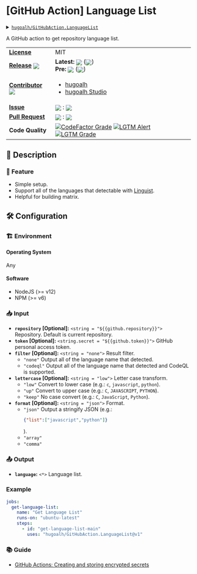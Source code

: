 # \[GitHub Action\] Language List

<details>
  <summary><a href="https://github.com/hugoalh/GitHubAction.LanguageList"><code>hugoalh/GitHubAction.LanguageList</code></a></summary>
  <img align="center" alt="GitHub Language Count" src="https://img.shields.io/github/languages/count/hugoalh/GitHubAction.LanguageList?logo=github&logoColor=ffffff&style=flat-square" />
  <img align="center" alt="GitHub Top Langauge" src="https://img.shields.io/github/languages/top/hugoalh/GitHubAction.LanguageList?logo=github&logoColor=ffffff&style=flat-square" />
  <img align="center" alt="GitHub Repo Size" src="https://img.shields.io/github/repo-size/hugoalh/GitHubAction.LanguageList?logo=github&logoColor=ffffff&style=flat-square" />
  <img align="center" alt="GitHub Code Size" src="https://img.shields.io/github/languages/code-size/hugoalh/GitHubAction.LanguageList?logo=github&logoColor=ffffff&style=flat-square" />
  <img align="center" alt="GitHub Watcher" src="https://img.shields.io/github/watchers/hugoalh/GitHubAction.LanguageList?logo=github&logoColor=ffffff&style=flat-square" />
  <img align="center" alt="GitHub Star" src="https://img.shields.io/github/stars/hugoalh/GitHubAction.LanguageList?logo=github&logoColor=ffffff&style=flat-square" />
  <img align="center" alt="GitHub Fork" src="https://img.shields.io/github/forks/hugoalh/GitHubAction.LanguageList?logo=github&logoColor=ffffff&style=flat-square" />
</details>

A GitHub action to get repository language list.

<table>
  <tr>
    <td><a href="./LICENSE.md"><b>License</b></a></td>
    <td>MIT</td>
  </tr>
  <tr>
    <td><a href="https://github.com/hugoalh/GitHubAction.LanguageList/releases"><b>Release</b></a> <img align="center" src="https://img.shields.io/github/downloads/hugoalh/GitHubAction.LanguageList/total?label=%20&style=flat-square" /></td>
    <td>
      <b>Latest:</b> <img align="center" src="https://img.shields.io/github/release/hugoalh/GitHubAction.LanguageList?sort=semver&label=%20&style=flat-square" /> (<img align="center" src="https://img.shields.io/github/release-date/hugoalh/GitHubAction.LanguageList?label=%20&style=flat-square" />)<br />
      <b>Pre:</b> <img align="center" src="https://img.shields.io/github/release/hugoalh/GitHubAction.LanguageList?include_prereleases&sort=semver&label=%20&style=flat-square" /> (<img align="center" src="https://img.shields.io/github/release-date-pre/hugoalh/GitHubAction.LanguageList?label=%20&style=flat-square" />)
    </td>
  </tr>
  <tr>
    <td><a href="https://github.com/hugoalh/GitHubAction.LanguageList/graphs/contributors"><b>Contributor</b></a> <img align="center" src="https://img.shields.io/github/contributors/hugoalh/GitHubAction.LanguageList?label=%20&style=flat-square" /></td>
    <td><ul>
        <li><a href="https://github.com/hugoalh">hugoalh</a></li>
        <li><a href="https://github.com/hugoalh-studio">hugoalh Studio</a></li>
    </ul></td>
  </tr>
  <tr>
    <td><a href="https://github.com/hugoalh/GitHubAction.LanguageList/issues?q=is%3Aissue"><b>Issue</b></a></td>
    <td><img align="center" src="https://img.shields.io/github/issues-raw/hugoalh/GitHubAction.LanguageList?label=%20&style=flat-square" /> : <img align="center" src="https://img.shields.io/github/issues-closed-raw/hugoalh/GitHubAction.LanguageList?label=%20&style=flat-square" /></td>
  </tr>
  <tr>
    <td><a href="https://github.com/hugoalh/GitHubAction.LanguageList/pulls?q=is%3Apr"><b>Pull Request</b></a></td>
    <td><img align="center" src="https://img.shields.io/github/issues-pr-raw/hugoalh/GitHubAction.LanguageList?label=%20&style=flat-square" /> : <img align="center" src="https://img.shields.io/github/issues-pr-closed-raw/hugoalh/GitHubAction.LanguageList?label=%20&style=flat-square" /></td>
  </tr>
  <tr>
    <td><b>Code Quality</b></td>
    <td>
      <a href="https://www.codefactor.io/repository/github/hugoalh/githubaction.languagelist"><img align="center" alt="CodeFactor Grade" src="https://img.shields.io/codefactor/grade/github/hugoalh/GitHubAction.LanguageList?logo=codefactor&logoColor=ffffff&style=flat-square" /></a>
      <a href="https://lgtm.com/projects/g/hugoalh/GitHubAction.LanguageList/alerts"><img align="center" alt="LGTM Alert" src="https://img.shields.io/lgtm/alerts/g/hugoalh/GitHubAction.LanguageList?label=%20&logo=lgtm&logoColor=ffffff&style=flat-square" /></a>
      <a href="https://lgtm.com/projects/g/hugoalh/GitHubAction.LanguageList/context:javascript"><img align="center" alt="LGTM Grade" src="https://img.shields.io/lgtm/grade/javascript/g/hugoalh/GitHubAction.LanguageList?logo=lgtm&logoColor=ffffff&style=flat-square" /></a>
    </td>
  </tr>
</table>

## 📜 Description

### 🌟 Feature

- Simple setup.
- Support all of the languages that detectable with [Linguist](https://github.com/github/linguist).
- Helpful for building matrix.

## 🛠 Configuration

### 🏗 Environment

#### Operating System

Any

#### Software

- NodeJS (>= v12)
- NPM (>= v6)

### 📥 Input

- **`repository` \[Optional\]:** `<string = "${{github.repository}}">` Repository. Default is current repository.
- **`token` \[Optional\]:** `<string.secret = "${{github.token}}">` GitHub personal access token.
- **`filter` \[Optional\]:** `<string = "none">` Result filter.
  - `"none"` Output all of the language name that detected.
  - `"codeql"` Output all of the language name that detected and CodeQL is supported.
- **`lettercase` \[Optional\]:** `<string = "low">` Letter case transform.
  - `"low"` Convert to lower case (e.g.: `c`, `javascript`, `python`).
  - `"up"` Convert to upper case (e.g.: `C`, `JAVASCRIPT`, `PYTHON`).
  - `"keep"` No case convert  (e.g.: `C`, `JavaScript`, `Python`).
- **`format` \[Optional\]:** `<string = "json">` Format.
  - `"json"` Output a stringify JSON (e.g.:
    ```json
    {"list":["javascript","python"]}
    ```
    ).
  - `"array"`
  - `"comma"`

### 📤 Output

- **`language`:** `<*>` Language list.

### Example

```yaml
jobs:
  get-language-list:
    name: "Get Language List"
    runs-on: "ubuntu-latest"
    steps:
      - id: "get-language-list-main"
        uses: "hugoalh/GitHubAction.LanguageList@v1"
```

### 📚 Guide

- [GitHub Actions: Creating and storing encrypted secrets](https://docs.github.com/en/actions/configuring-and-managing-workflows/creating-and-storing-encrypted-secrets)
